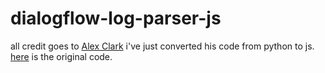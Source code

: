# dialogflow-log-parser-js
all credit goes to [Alex Clark](https://gitlab.com/amsclark) i've just converted his code from python to js.
[here](https://gitlab.com/amsclark/dialogflow-logs-fixer/-/tree/main) is the original code.
